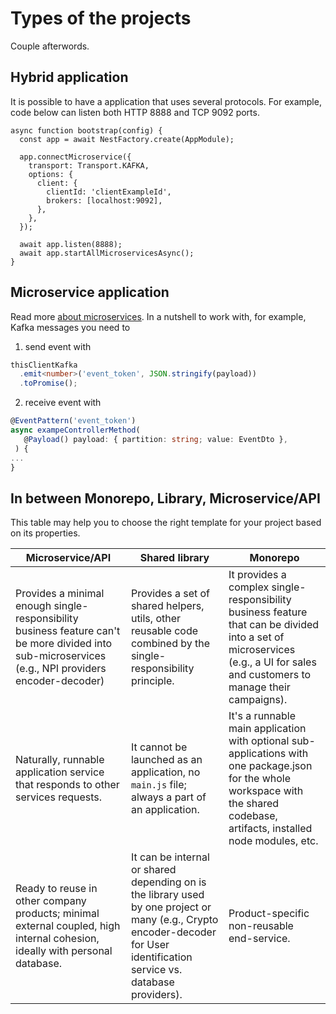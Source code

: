 # Types of the projects
Couple afterwords.

## Hybrid application
It is possible to have a application that uses several protocols. 
For example, code below can listen both HTTP 8888 and TCP 9092 ports.  
```
async function bootstrap(config) {
  const app = await NestFactory.create(AppModule);

  app.connectMicroservice({
    transport: Transport.KAFKA,
    options: {
      client: {
        clientId: 'clientExampleId',
        brokers: [localhost:9092],
      },
    },
  });

  await app.listen(8888);
  await app.startAllMicroservicesAsync();
}
```

## Microservice application
Read more [about microservices](https://docs.nestjs.com/microservices/basics). In a nutshell to work with, for example, Kafka messages you need to 
1. send event with
```typescript
thisClientKafka
  .emit<number>('event_token', JSON.stringify(payload))
  .toPromise();
```
2. receive event with
```typescript
@EventPattern('event_token')
async exampeControllerMethod(
   @Payload() payload: { partition: string; value: EventDto },
 ) { 
...
}
```

## In between Monorepo, Library, Microservice/API
This table may help you to choose the right template for your project based on its properties.


| Microservice/API | Shared library | Monorepo |
| -------- | -------- | -------- |
| Provides a minimal enough single-responsibility business feature can't be more divided into sub-microservices (e.g., NPI providers encoder-decoder) | Provides a set of shared helpers, utils, other reusable code combined by the single-responsibility principle. | It provides a complex single-responsibility business feature that can be divided into a set of microservices (e.g., a UI for sales and customers to manage their campaigns). |
| Naturally, runnable application service that responds to other services requests. | It cannot be launched as an application, no `main.js` file; always a part of an application. | It's a runnable main application with optional sub-applications with one package.json for the whole workspace with the shared codebase,  artifacts, installed node modules, etc. |
| Ready to reuse in other company products; minimal external coupled, high internal cohesion, ideally with personal database. | It can be internal or shared depending on is the library used by one project or many (e.g., Crypto encoder-decoder for User identification service vs. database providers). | Product-specific non-reusable end-service. |

